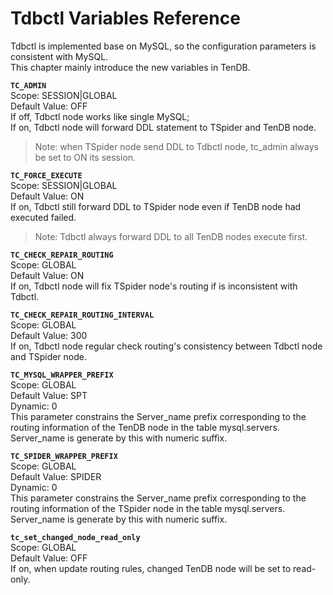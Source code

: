 # Tdbctl Variables Reference

Tdbctl is implemented base on MySQL, so the configuration parameters is consistent with MySQL.   
This chapter mainly introduce the new variables in TenDB.

**`TC_ADMIN`**  
Scope: SESSION|GLOBAL   
Default Value: OFF     
If off, Tdbctl node works like single MySQL;   
If on, Tdbctl node will forward DDL statement to TSpider and TenDB node.
> Note: when TSpider node send DDL to Tdbctl node, tc_admin always be set to ON its session.


**`TC_FORCE_EXECUTE`**   
Scope: SESSION|GLOBAL   
Default Value: ON   
If on, Tdbctl still forward DDL to TSpider node even if TenDB node had executed failed.
> Note: Tdbctl always forward DDL to all TenDB nodes execute first.


**`TC_CHECK_REPAIR_ROUTING`**   
Scope: GLOBAL   
Default Value: ON   
If on, Tdbctl node will fix TSpider node's routing if is inconsistent with Tdbctl. 

**`TC_CHECK_REPAIR_ROUTING_INTERVAL`**   
Scope: GLOBAL   
Default Value: 300   
If on, Tdbctl node regular check routing's consistency between Tdbctl node and TSpider node. 


**`TC_MYSQL_WRAPPER_PREFIX`**   
Scope: GLOBAL   
Default Value: SPT   
Dynamic: 0  
This parameter constrains the Server_name prefix corresponding to the routing information of the TenDB node in the table mysql.servers.  
Server_name is generate by this with numeric suffix. 


**`TC_SPIDER_WRAPPER_PREFIX`**  
Scope: GLOBAL   
Default Value: SPIDER   
Dynamic: 0  
This parameter constrains the Server_name prefix corresponding to the routing information of the TSpider node in the table mysql.servers.  
Server_name is generate by this with numeric suffix. 


**`tc_set_changed_node_read_only`**   
Scope: GLOBAL   
Default Value: OFF   
If on, when update routing rules, changed TenDB node will be set to read-only.  
